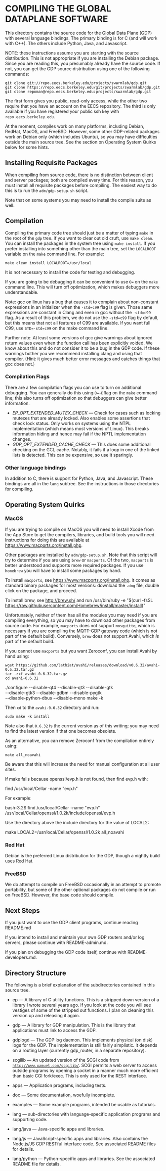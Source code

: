 <!-- Use
	pandoc -sS -o README-compiling.html README-compiling.md
to process this to HTML -->

COMPILING THE GLOBAL DATAPLANE SOFTWARE
=======================================

This directory contains the source code for the Global Data Plane
(GDP) with several language bindings.  The primary binding is for
C (and will work with C++).  The others include Python, Java, and
Javascript.

NOTE: these instructions assume you are starting with the source
distribution.  This is not appropriate if you are installing the
Debian package.  Since you are reading this, you presumably already
have the source code.  If not, you can get the GDP source distribution
using one of the following commands:

	git clone git://repo.eecs.berkeley.edu/projects/swarmlab/gdp.git
	git clone https://repo.eecs.berkeley.edu/git/projects/swarmlab/gdp.git
	git clone repoman@repo.eecs.berkeley.edu:projects/swarmlab/gdp.git

The first form gives you public, read-only access, while the other
two require that you have an account on the EECS repository.
The third is only available if you have registered your public
ssh key with `repo.eecs.berkeley.edu`.

At the moment, compiles work on many platforms, including Debian,
RedHat, MacOS, and FreeBSD.  However, some other GDP-related packages
work on Debian only (which includes Ubuntu), so you may have
difficulties outside the main source tree.  See the section on
Operating System Quirks below for some hints.

Installing Requisite Packages
-----------------------------

When compiling from source code, there is no distinction between
client and server packages; both are compiled every time.  For this
reason, you must install all requisite packages before compiling.
The easiest way to do this is to run the `adm/gdp-setup.sh`
script.

Note that on some systems you may need to install the compile suite
as well.

Compilation
-----------

Compiling the primary code tree should just be a matter of typing
`make` in the root of the `gdp` tree.  If you want to clear out
old cruft, use `make clean`.  You can install the packages in the
system tree using `make install`.  If you prefer installing into
something other than the main tree, set the `LOCALROOT` variable
on the `make` command line.  For example:

	make clean install LOCALROOT=/usr/local

It is not necessary to install the code for testing and debugging.

If you are going to be debugging it can be convenient to use
`O=` on the `make` command line.  This will turn off optimization,
which makes debuggers more understandable.

Note: gcc on linux has a bug that causes it to complain about
non-constant expressions in an initializer when the `-std=c99`
flag is given.  Those same expressions are constant in Clang
and even in gcc without the `-std=c99` flag.  As a result of
this problem, we do not use the `-std=c99` flag by default, but
this means that not all features of C99 are available.
If you want full C99, use `STD=-std=c99` on the make command
line.

Further note: At least some versions of gcc give warnings
about ignored return values even when the function call has
been explicitly voided.  We know about this and do not
consider it to be a bug in the GDP code.  If these warnings
bother you we recommend installing clang and using that
compiler.  (Hint: it gives much better error messages and
catches things that gcc does not.)

### Compilation Flags

There are a few compilation flags you can use to turn on additional
debugging.  You can generally do this using `O=-D`flag on the
`make` command line; this also turns off optimization so that
debuggers can give better information.

* *EP_OPT_EXTENDED_MUTEX_CHECK* &mdash; Check for cases such as locking
  mutexes that are already locked.  Also enables some assertions
  that check lock status.  Only works on systems using the NTPL
  implementation (which means most versions of Linux).  This breaks
  information hiding and hence may fail if the NPTL implementation
  changes.
* *GDP_OPT_EXTENDED_CACHE_CHECK* &mdash; This does some additional
  checking on the GCL cache.  Notably, it fails if a loop in one of
  the linked lists is detected.  This can be expensive, so use it
  sparingly.

### Other language bindings

In addition to C, there is support for Python, Java, and
Javascript.  These bindings are all in the `lang` subtree.
See the instructions in those directories for compiling.

Operating System Quirks
-----------------------

### MacOS

If you are trying to compile on MacOS you will need to install
Xcode from the App Store to get the compilers, libraries, and
build tools you will need.  Instructions for doing this are
available at https://www.macports.org/install.php.

Other packages are installed by `adm/gdp-setup.sh`.  Note that
this script will try to determine if you are using `brew` or
`macports`.  Of the two, `macports` is better understood and
supports more required packages.  If you use `homebrew` you will
have to install some packages by hand.

To install `macports`, see https://www.macports.org/install.php.
It comes as standard binary packages for most versions: download
the `.dmg` file, double click on the package, and proceed.

To install brew, see http://brew.sh/ and run
   /usr/bin/ruby -e \"$(curl -fsSL https://raw.githubusercontent.com/Homebrew/install/master/install)\"

Unfortunately, neither of them has all the modules you may need
if you are compiling everything, so you may have to download other
packages from source code.  For example, `macports` does not
support `mosquitto`, which is necessary if you are compiling the
MQTT-GDP gateway code (which is not part of the default build).
Conversely, `brew` does not support Avahi, which _is_ part of
the default build.

If you cannot use `macports` but you want Zeroconf, you can install
Avahi by hand using:

    wget https://github.com/lathiat/avahi/releases/download/v0.6.32/avahi-0.6.32.tar.gz
    tar -zxf avahi-0.6.32.tar.gz
    cd avahi-0.6.32
   ./configure --disable-qt4 --disable-qt3 --disable-gtk \
        --disable-gtk3 --disable-gdbm --disable-pygtk \
		--disable-python-dbus --disable-mono 
    make -k

Then `cd` to the `avahi-0.6.32` directory and run:

    sudo make -k install

Note also that `0.6.32` is the current version as of this writing;
you may need to find the latest version if that one becomes obsolete.

As an alternative, you can remove Zeroconf from the compilation
entirely using:

    make all_noavahi

Be aware that this will increase the need for manual configuration
at all user sites.

If make fails because openssl/evp.h is not found, then find evp.h
with:

   find /usr/local/Cellar -name "evp.h"

For example:

   bash-3.2$ find /usr/local/Cellar -name "evp.h"
   /usr/local/Cellar/openssl/1.0.2k/include/openssl/evp.h

Use the directory above the include directory for the value
of LOCAL2:

   make LOCAL2=/usr/local/Cellar/openssl/1.0.2k all_noavahi

### Red Hat

Debian is the preferred Linux distribution for the GDP, though
a nightly build uses Red Hat.

### FreeBSD

We do attempt to compile on FreeBSD occasionally in an attempt
to promote portability, but some of the other optional packages
do not compile or run on FreeBSD.  However, the base code
should compile.

Next Steps
----------

If you just want to use the GDP client programs, continue
reading README.md

If you intend to install and maintain your own GDP routers
and/or log servers, please continue with README-admin.md.

If you plan on debugging the GDP code itself, continue with
README-developers.md.

Directory Structure
-------------------

The following is a brief explanation of the subdirectories
contained in this source tree.

* ep &mdash; A library of C utility functions.  This is a stripped
	down version of a library I wrote several years ago.
	If you look at the code you will see vestiges of some
	of the stripped out functions.  I plan on cleaning
	this version up and releasing it again.

* gdp &mdash; A library for GDP manipulation.  This is the library
	that applications must link to access the GDP.

* gdplogd &mdash; The GDP log daemon.  This implements physical
	(on disk) logs for the GDP.  The implementation is
	still fairly simplistic.  It depends on a routing
	layer (currently gdp_router, in a separate repository).

* scgilib &mdash; An updated version of the SCGI code from
	[`http://www.xamuel.com/scgilib/`](http://www.xameul.com/scgilib/).
	SCGI permits a web server to access outside programs by opening
	a socket in a manner much more efficient than basic
	CGI fork/exec.  This is only used for the REST interface.

* apps &mdash; Application programs, including tests.

* doc &mdash; Some documentation, woefully incomplete.

* examples &mdash; Some example programs, intended be usable as
	tutorials.

* lang &mdash; sub-directories with language-specific application
	programs and supporting code.

* lang/java &mdash; Java-specific apps and libraries.

* lang/js &mdash; JavaScript-specific apps and libraries.  Also contains
	the Node.js/JS GDP RESTful interface code.  See associated
	README files for details.

* lang/python &mdash; Python-specific apps and libraries.  See the
	associated README file for details.

<!-- vim: set ai sw=4 sts=4 ts=4 : -->
